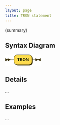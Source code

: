 ```yaml
---
layout: page
title: TRON statement
---
```


(summary)


## Syntax Diagram

![Syntax diagram](/diagram/TRON-statement.png)


## Details

...


## Examples

...
